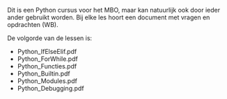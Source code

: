 Dit is een Python cursus voor het MBO, maar kan natuurlijk ook door ieder ander gebruikt worden. Bij elke les hoort een document met vragen en opdrachten (WB).

De volgorde van de lessen is:
- Python_IfElseElif.pdf
- Python_ForWhile.pdf
- Python_Functies.pdf
- Python_Builtin.pdf
- Python_Modules.pdf
- Python_Debugging.pdf

